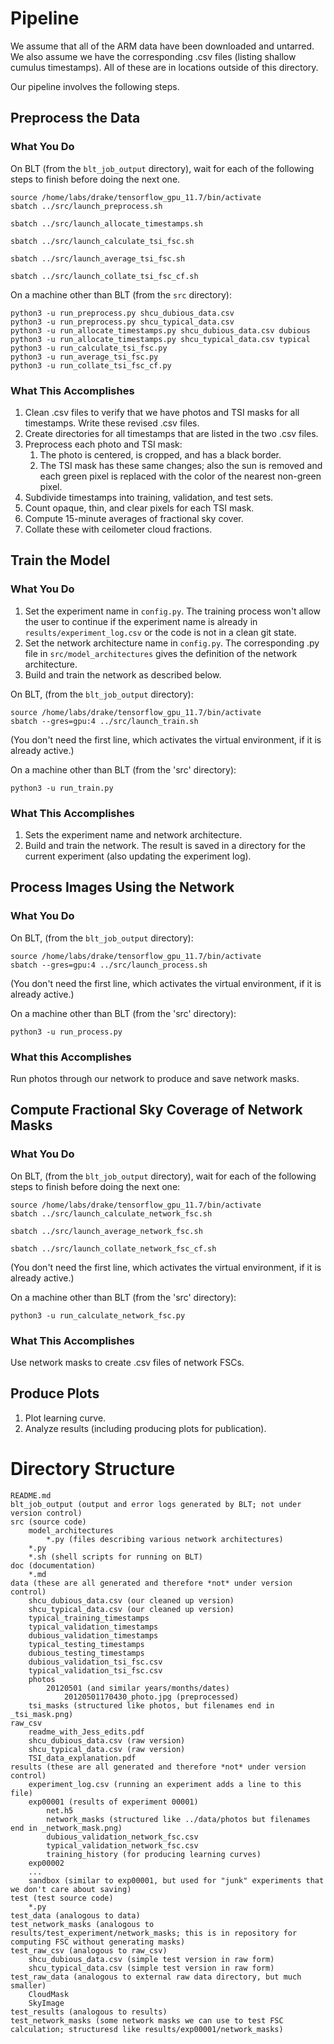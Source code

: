 # Pipeline

We assume that all of the ARM data have been downloaded and untarred. We also assume we have the corresponding .csv
files (listing shallow cumulus timestamps). All of these are in locations outside of this directory.

Our pipeline involves the following steps.

## Preprocess the Data

### What You Do

On BLT (from the `blt_job_output` directory), wait for each of the following steps to finish before doing the next one.

```
source /home/labs/drake/tensorflow_gpu_11.7/bin/activate
sbatch ../src/launch_preprocess.sh
```

```
sbatch ../src/launch_allocate_timestamps.sh
```

```
sbatch ../src/launch_calculate_tsi_fsc.sh
```

```
sbatch ../src/launch_average_tsi_fsc.sh
```

````
sbatch ../src/launch_collate_tsi_fsc_cf.sh
````

On a machine other than BLT (from the `src` directory):

```
python3 -u run_preprocess.py shcu_dubious_data.csv
python3 -u run_preprocess.py shcu_typical_data.csv
python3 -u run_allocate_timestamps.py shcu_dubious_data.csv dubious
python3 -u run_allocate_timestamps.py shcu_typical_data.csv typical
python3 -u run_calculate_tsi_fsc.py
python3 -u run_average_tsi_fsc.py
python3 -u run_collate_tsi_fsc_cf.py
```

### What This Accomplishes

1. Clean .csv files to verify that we have photos and TSI masks for all timestamps. Write these revised .csv files.
2. Create directories for all timestamps that are listed in the two .csv files.
3. Preprocess each photo and TSI mask:
   1. The photo is centered, is cropped, and has a black border.
   1. The TSI mask has these same changes; also the sun is removed and each green pixel is replaced with the color of
   the nearest non-green pixel.
4. Subdivide timestamps into training, validation, and test sets.
5. Count opaque, thin, and clear pixels for each TSI mask.
6. Compute 15-minute averages of fractional sky cover.
7. Collate these with ceilometer cloud fractions.

## Train the Model

### What You Do

1. Set the experiment name in `config.py`. The training process won't allow
   the user to continue if the experiment name is already in `results/experiment_log.csv` or the code is not in a
   clean git state.
1. Set the network architecture name in `config.py`. The corresponding .py file in `src/model_architectures` gives the
   definition of the network architecture.
1. Build and train the network as described below.

On BLT, (from the `blt_job_output` directory):

```
source /home/labs/drake/tensorflow_gpu_11.7/bin/activate
sbatch --gres=gpu:4 ../src/launch_train.sh
```

(You don't need the first line, which activates the virtual environment, if it is already active.)

On a machine other than BLT (from the 'src' directory):

```
python3 -u run_train.py
```

### What This Accomplishes

1. Sets the experiment name and network architecture.
1. Build and train the network. The result is saved in a directory for the current experiment (also updating the
   experiment log).

## Process Images Using the Network

### What You Do

On BLT, (from the `blt_job_output` directory):

```
source /home/labs/drake/tensorflow_gpu_11.7/bin/activate
sbatch --gres=gpu:4 ../src/launch_process.sh
```

(You don't need the first line, which activates the virtual environment, if it is already active.)

On a machine other than BLT (from the 'src' directory):

```
python3 -u run_process.py
```

### What this Accomplishes

Run photos through our network to produce and save network masks.
   
## Compute Fractional Sky Coverage of Network Masks

### What You Do

On BLT, (from the `blt_job_output` directory), wait for each of the following steps to finish before doing the next one:

```
source /home/labs/drake/tensorflow_gpu_11.7/bin/activate
sbatch ../src/launch_calculate_network_fsc.sh
```

````
sbatch ../src/launch_average_network_fsc.sh
````

````
sbatch ../src/launch_collate_network_fsc_cf.sh
````

(You don't need the first line, which activates the virtual environment, if it is already active.)

On a machine other than BLT (from the 'src' directory):

```
python3 -u run_calculate_network_fsc.py
```

### What This Accomplishes

Use network masks to create .csv files of network FSCs.

## Produce Plots

1. Plot learning curve.
1. Analyze results (including producing plots for publication).

# Directory Structure

```
README.md
blt_job_output (output and error logs generated by BLT; not under version control)
src (source code)
    model_architectures
        *.py (files describing various network architectures)
    *.py
    *.sh (shell scripts for running on BLT)
doc (documentation)
    *.md
data (these are all generated and therefore *not* under version control)
    shcu_dubious_data.csv (our cleaned up version)
    shcu_typical_data.csv (our cleaned up version)
    typical_training_timestamps
    typical_validation_timestamps
    dubious_validation_timestamps
    typical_testing_timestamps
    dubious_testing_timestamps
    dubious_validation_tsi_fsc.csv
    typical_validation_tsi_fsc.csv
    photos
        20120501 (and similar years/months/dates)
            20120501170430_photo.jpg (preprocessed)
    tsi_masks (structured like photos, but filenames end in _tsi_mask.png)
raw_csv
    readme_with_Jess_edits.pdf
    shcu_dubious_data.csv (raw version)
    shcu_typical_data.csv (raw version)
    TSI_data_explanation.pdf
results (these are all generated and therefore *not* under version control)
    experiment_log.csv (running an experiment adds a line to this file)
    exp00001 (results of experiment 00001)
        net.h5
        network_masks (structured like ../data/photos but filenames end in _network_mask.png)
        dubious_validation_network_fsc.csv
        typical_validation_network_fsc.csv
        training_history (for producing learning curves)
    exp00002
    ...
    sandbox (similar to exp00001, but used for "junk" experiments that we don't care about saving)
test (test source code)
    *.py
test_data (analogous to data)
test_network_masks (analogous to results/test_experiment/network_masks; this is in repository for computing FSC without generating masks)
test_raw_csv (analogous to raw_csv)
    shcu_dubious_data.csv (simple test version in raw form)
    shcu_typical_data.csv (simple test version in raw form)
test_raw_data (analogous to external raw data directory, but much smaller)
    CloudMask
    SkyImage
test_results (analogous to results)
test_network_masks (some network masks we can use to test FSC calculation; structuresd like results/exp00001/network_masks)
```